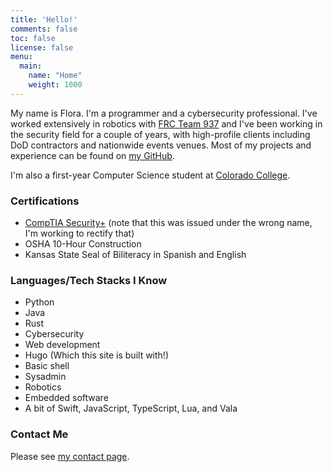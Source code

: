 ```yaml
---
title: 'Hello!'
comments: false
toc: false
license: false
menu:
  main:
    name: "Home"
    weight: 1000
---
```


My name is Flora. I'm a programmer and a cybersecurity professional. I've worked extensively in robotics with [FRC Team 937](https://github.com/frc937) and I've been working in the security field for a couple of years, with high-profile clients including DoD contractors and nationwide events venues. Most of my projects and experience can be found on [my GitHub](https://github.com/willitcode).

I'm also a first-year Computer Science student at [Colorado College](https://coloradocollege.edu/).

### Certifications
- [CompTIA Security+](https://www.credly.com/badges/4a9cfb95-7b47-4dac-b9d2-b6b6706548c3/public_url) (note that this was issued under the wrong name, I'm working to rectify that)
- OSHA 10-Hour Construction
- Kansas State Seal of Biliteracy in Spanish and English

### Languages/Tech Stacks I Know
- Python
- Java
- Rust
- Cybersecurity
- Web development
- Hugo (Which this site is built with!)
- Basic shell
- Sysadmin
- Robotics
- Embedded software
- A bit of Swift, JavaScript, TypeScript, Lua, and Vala

### Contact Me
Please see [my contact page](/contact/).
